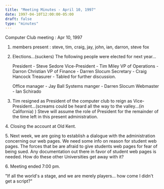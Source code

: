 ```yaml
---
title: "Meeting Minutes - April 10, 1997"
date: 1997-04-10T12:00:00-05:00
draft: false
type: "minutes"
---
```


Computer Club meeting :  Apr 10, 1997 </p><p>
1.  members present : steve, tim, craig, jay, john, ian, darron, steve fox </p><p>
2.  Elections...(suckers)      The following people were elected for next year... </p><p>
	President        - Steve Sedore 	Vice-President   - Tim Miley 	VP of Operations - Darron Christian 	VP of Finance    - Darren Slocum 	Secretary        - Craig  Hancock 	Treasurer	 - Tabled for further discussion. </p><p>
		Office manager   - Jay Ball 		Systems manger   - Darren Slocum 		Webmaster  	 - Ian Schirado </p><p>
3.  Tim resigned as President of the computer club to reign as  	Vice-President...(screams could be heard all the way to the 	valley...(in California) ) 	Steve will assume the role of President for the remainder of 	the time left in this present administration. </p><p>
</p><p>
4.  Closing the account at Old Kent. </p><p>
5.  Next week, we are going to establish a dialogue with the     administration concerning our web pages.  We need some info on     reason for student web pages.  The forces that be are afraid to      give students web pages for fear of being sued.  Any documentation     out there in favor of student web pages is needed.  How do these     other Universities get away with it?     </p><p>
6.  Meeting ended 7:00 pm. </p><p>
"If all the world's a stage, and we are merely players... how come I didn't get a script?" </p>
